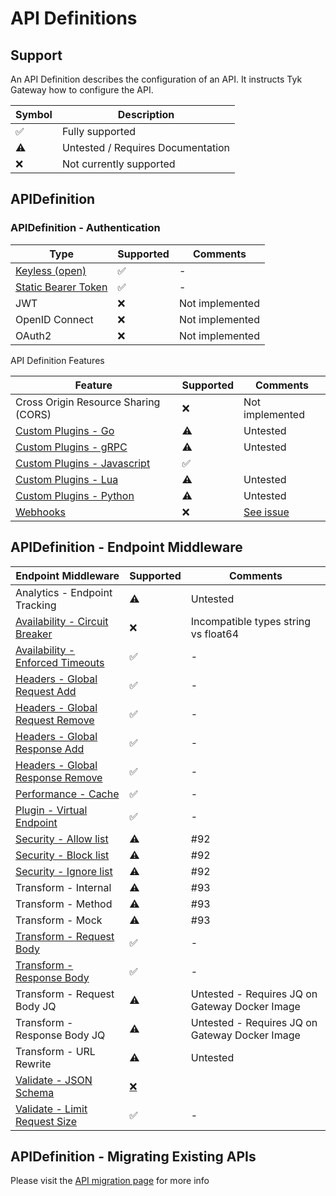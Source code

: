 # API Definitions

## Support 
An API Definition describes the configuration of an API. It instructs Tyk Gateway how to configure the API.

| Symbol | Description |
| --------- | --------- |
| ✅ | Fully supported |
| ⚠️ | Untested / Requires Documentation |
| ❌️ | Not currently supported |

## APIDefinition

### APIDefinition - Authentication

| Type | Supported | Comments |
| ----------- | --------- | --------- |
| [Keyless (open)](./../config/samples/httpbin.yaml) | ✅ | - |
| [Static Bearer Token](./../config/samples/httpbin_protected.yaml) | ✅ | - |
| JWT | ❌️ | Not implemented |
| OpenID Connect | ❌ | Not implemented |
| OAuth2 | ❌ | Not implemented |

API Definition Features

| Feature | Supported | Comments |
| ----------- | --------- | --------- |
| Cross Origin Resource Sharing (CORS) | ❌ | Not implemented |
| [Custom Plugins - Go](./api_definitions/custom_plugin.md) | ⚠️ | Untested |
| [Custom Plugins - gRPC](./api_definitions/custom_plugin.md) | ⚠️ | Untested |
| [Custom Plugins - Javascript](./api_definitions/custom_plugin.md) | ✅ |
| [Custom Plugins - Lua](./api_definitions/custom_plugin.md) | ⚠️ | Untested |
| [Custom Plugins - Python](./api_definitions/custom_plugin.md) | ⚠️ | Untested |
| [Webhooks](./api_definitions/webhooks.md) | ❌ | [See issue](https://github.com/TykTechnologies/tyk-operator/issues/62) |

## APIDefinition - Endpoint Middleware

| Endpoint Middleware  | Supported | Comments |
| ----------- | --------- | --------- |
| Analytics - Endpoint Tracking | ⚠️ | Untested |
| [Availability - Circuit Breaker](./../config/samples/httpbin_timeout.yaml) | ❌ | Incompatible types string vs float64 |
| [Availability - Enforced Timeouts](./../config/samples/httpbin_timeout.yaml) | ✅ | - |
| [Headers - Global Request Add](../config/samples/httpbin_global-headers.yaml) | ✅ | - |
| [Headers - Global Request Remove](../config/samples/httpbin_global-headers.yaml) | ✅ | - |
| [Headers - Global Response Add](../config/samples/httpbin_global-headers.yaml) | ✅ | - |
| [Headers - Global Response Remove](../config/samples/httpbin_global-headers.yaml) | ✅ | - |
| [Performance - Cache](./../config/samples/httpbin_cache.yaml) | ✅ | - |
| [Plugin - Virtual Endpoint](./api_definitions/custom_plugin.md) | ✅ | - |
| [Security - Allow list](#) | ⚠️ | #92 |
| [Security - Block list](#) | ⚠️ | #92 |
| [Security - Ignore list](#) | ⚠️ | #92 |
| Transform - Internal | ⚠️ | #93 |
| Transform - Method | ⚠️ | #93 |
| Transform - Mock | ⚠️ | #93 |
| [Transform - Request Body](../config/samples/httpbin_transform.yaml) | ✅ | - |
| [Transform - Response Body](../config/samples/httpbin_transform.yaml) | ✅ | - |
| Transform - Request Body JQ | ⚠️ | Untested - Requires JQ on Gateway Docker Image |
| Transform - Response Body JQ | ⚠️ | Untested - Requires JQ on Gateway Docker Image |
| Transform - URL Rewrite | ⚠️ | Untested |
| [Validate - JSON Schema](../config/samples/httpbin_validate.yaml) | [❌️](https://github.com/TykTechnologies/tyk-operator/issues/59) |
| [Validate - Limit Request Size](../config/samples/httpbin_validate.yaml) | ✅️ | - |

## APIDefinition - Migrating Existing APIs

Please visit the [API migration page](./api_definitions/migration.md) for more info
